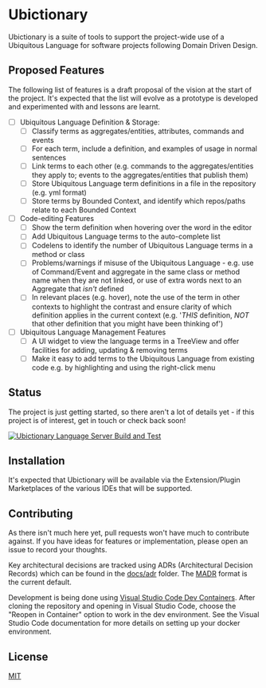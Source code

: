 # Ubictionary

Ubictionary is a suite of tools to support the project-wide use of a Ubiquitous Language for software projects following Domain Driven Design.

## Proposed Features

The following list of features is a draft proposal of the vision at the start of the project.  It's expected that the list will evolve as a prototype is developed and experimented with and lessons are learnt.

* [ ] Ubiquitous Language Definition & Storage:
  * [ ] Classify terms as aggregates/entities, attributes, commands and events
  * [ ] For each term, include a definition, and examples of usage in normal sentences
  * [ ] Link terms to each other (e.g. commands to the aggregates/entities they apply to; events to the aggregates/entities that publish them)
  * [ ] Store Ubiquitous Language term definitions in a file in the repository (e.g. yml format)
  * [ ] Store terms by Bounded Context, and identify which repos/paths relate to each Bounded Context
* [ ] Code-editing Features
  * [ ] Show the term definition when hovering over the word in the editor 
  * [ ] Add Ubiquitous Language terms to the auto-complete list
  * [ ] Codelens to identify the number of Ubiquitous Language terms in a method or class
  * [ ] Problems/warnings if misuse of the Ubiquitous Language - e.g. use of Command/Event and aggregate in the same class or method name when they are not linked, or use of extra words next to an Aggregate that _isn't_ defined
  * [ ] In relevant places (e.g. hover), note the use of the term in other contexts to highlight the contrast and ensure clarity of which definition applies in the current context (e.g. '_THIS_ definition, _NOT_ that other definition that you might have been thinking of')
* [ ] Ubiquitous Language Management Features
  * [ ] A UI widget to view the language terms in a TreeView and offer facilities for adding, updating & removing terms
  * [ ] Make it easy to add terms to the Ubiquitous Language from existing code e.g. by highlighting and using the right-click menu

## Status

The project is just getting started, so there aren't a lot of details yet - if this project is of interest, get in touch or check back soon!

[![Ubictionary Language Server Build and Test](https://github.com/dev-cycles/ubictionary/actions/workflows/language-server-build.yml/badge.svg)](https://github.com/dev-cycles/ubictionary/actions/workflows/language-server-build.yml)

## Installation

It's expected that Ubictionary will be available via the Extension/Plugin Marketplaces of the various IDEs that will be supported.

## Contributing

As there isn't much here yet, pull requests won't have much to contribute against. If you have ideas for features or implementation, please open an issue to record your thoughts.

Key architectural decisions are tracked using ADRs (Architectural Decision Records) which can be found in the [docs/adr](docs/adr) folder.  The [MADR](https://adr.github.io/madr/) format is the current default.

Development is being done using [Visual Studio Code Dev Containers](https://code.visualstudio.com/docs/remote/containers). After cloning the repository and opening in Visual Studio Code, choose the "Reopen in Container" option to work in the dev environment. See the Visual Studio Code documentation for more details on setting up your docker environment.

## License
[MIT](https://choosealicense.com/licenses/mit/)